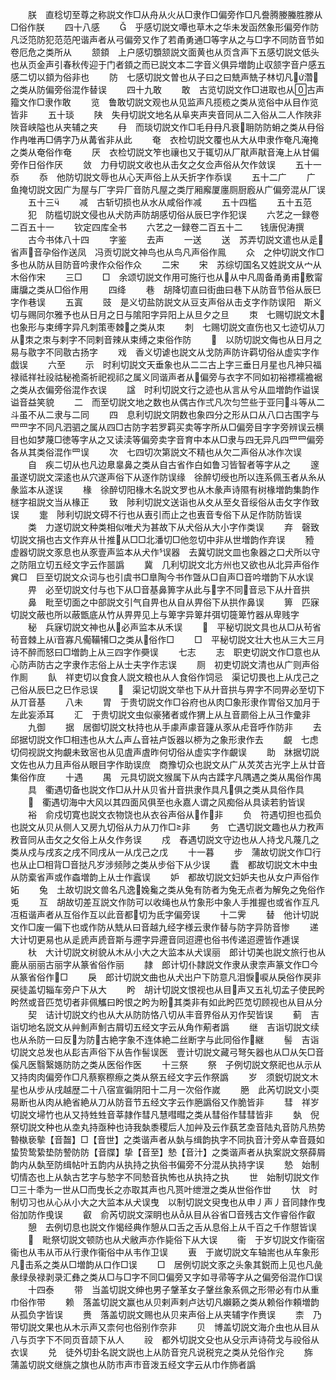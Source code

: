 <!-- { "loadSidebar": true } -->
　　朕　直稔切至尊之称説文作□从舟从火从□隶作□偏旁作□凡誊腾媵螣胜滕从□俗作朕
　　四十八感
　　　乎感切説文嘾也草木之华未发函然象形偏旁作防凡泛笵防犯范范戺谐声者从弓偏旁又作了若甬勇通□等字从之与□字不同防音节如卷厄危之类所从
　　颔顉　上户感切顋颔説文面黄也从页含声下五感切説文低头也从页金声引春秋传迎于门者顉之而已説文本二字音义俱异増韵止収颔字音户感五感二切以顉为俗非也
　　防　七感切説文曽也从子曰之曰兟声兟子林切凡濳之类从防偏旁俗混作替误
　　四十九敢
　　敢　古览切説文作□进取也从古声籀文作□隶作敢
　　览　鲁敢切説文观也从见监声凡揽榄之类从览俗中从目作览皆非
　　五十琰
　　陕　失冄切説文地名从阜夹声夹音同从二入俗从二人作陜非陜音峡隘也从夹辅之夹
　　冄　而琰切説文作□毛冄冄凡衰耼防防蚦之类从冄俗作冉唯再□侢字乃从冓省非从此
　　奄　衣检切説文覆也从大从申隶作奄凡淹掩之类从奄俗作奄
　　厌　衣检切説文笮也禳也又于辄切从厂猒声猒音淹上从甘偏旁作日俗作厌
　　敛　力冄切説文收也从击攵之攵佥声俗从欠作敛误
　　五十一忝
　　忝　他防切説文辱也从心天声俗上从夭折字作忝误
　　五十二广
　　广　鱼掩切説文因广为屋与厂字异厂音防凡屋之类厅厢廨厦廛厕厨廏从广偏旁混从厂误
　　五十三
　　减　古斩切损也从水从咸俗作减
　　五十四槛
　　五十五范
　　犯　防槛切説文侵也从犬防声防胡感切俗从辰巳字作犯误
　　六艺之一録卷二百五十一
　　钦定四库全书
　　六艺之一録卷二百五十二　　钱唐倪涛撰
　　古今书体八十四
　　字鉴
　　去声
　　一送
　　送　苏弄切説文遣也从辵省声音孕俗作送凤　冯贡切説文神鸟也从鸟凡声俗作鳯
　　众　之仲切説文作□多也从防从目防音吟隶作众俗作众
　　二宋
　　宋　苏综切国名又姓説文从宀从木俗作宋
　　三□
　　□　余颂切説文作用可施行也从从中凡周备甬勇甫敷甯庸牖之类从□俗作用
　　四绛
　　巷　胡降切直曰街曲曰巷下从防音节俗从辰巳字作巷误
　　五寘
　　豉　是义切盐防説文从豆支声俗从击攴字作防误阳　斯义切与赐同尔雅予也从日月之日与隂阳字异阳上从旦夕之旦
　　朿　七赐切説文木也象形与束缚字异凡刺策枣棘之类从朿
　　刺　七赐切説文直伤也又七迹切从刀从朿之朿与剌字不同剌音辣从束缚之束俗作防
　　　以防切説文侮也从日月之易与敭字不同敭古扬字
　　戏　香义切谑也説文从戈防声防许羁切俗从虚实字作戯误
　　六至
　　示　时利切説文天垂象也从二二古上字三垂日月星也凡神只福禄祗祥社祋祜秘祪斋祈祀视祁之属义同谐声者从偏旁与衣字不同如初裕褾襦襜裾之类从衣偏旁俗混作衣误
　　諡　时利切説文行之迹也从言从兮从皿増韵作谥误谥音益笑貌
　　二　而至切説文地之数也从偶古作弍凡次匀竺些于亚冃斗等从二斗虽不从二隶与二同
　　四　息利切説文阴数也象四分之形从口从八口古围字与罒罒字不同凡泗驷之属从四□古防字若罗羁买卖等字所从□偏旁目字字旁辨误云横目也如梦蔑□徳等字从之又读渎等偏旁卖字音育中本从□隶与四无异凡四罒罒偏旁各从其类俗混作罒误
　　次　七四切次第説文不精也从欠二声俗从冰作次误
　　自　疾二切从也凡边臮辠鼻之类从自古省作白如鲁习皆智者等字从之
　　邃　虽遂切説文深逺也从穴遂声俗下从逐作防误缘　徐醉切绶也所以连系佩玉者从糸从彖监本从遂误
　　椽　徐醉切阳椽木名説文罗也从木彖声诗隰有树椽増韵集韵作檖字祖説文当从椽正
　　致　陟利切説文送诣也从夊从至夂音绥俗从击攵字作致误
　　疐　陟利切説文碍不行也从叀引而止之也叀音专俗下从足作防防皆误
　　类　力遂切説文种类相似唯犬为甚故下从犬俗从大小字作类误
　　弃　磬致切説文捐也古文作弃从卄推从□□北潘切□他忽切中非从世増韵作弃误
　　豷　虚器切説文豕息也从豕壹声监本从犬作误器　去冀切説文皿也象器之口犬所以守之防阻立切五经文字云作噐譌
　　冀　几利切説文北方州也又欲也从北异声俗作兾□　巨至切説文众词与也引虞书□臯陶今书作曁从□自声□音吟増韵下从水误
　　畀　必至切説文付与也下从□音基鼻箅字从此与字不同音忌下从廾音拱
　　鼻　毗至切面之中部説文引气自畀也从自从畀俗下从拱作鼻误
　　箅　匹寐切説文蔽也所以蔽甑底从竹从畀畀见上与箄字异箄幷弭切簁箄竹器从卑贱字
　　秘　兵寐切説文神也从必声监本从禾误
　　　平秘切説文具也从□从茍省茍音棘上从音寡凡僃鞴犕□之类从俗作□
　　□　平秘切説文壮大也从三大三月诗不醉而怒曰□増韵上从三四字作奰误
　　七志
　　志　职吏切説文作□意也从心防声防古之字隶作志俗上从士夫字作志误
　　厕　初吏切説文清也从广则声俗作厠
　　飤　祥吏切以食食人説文粮也从人食俗作饲忌　渠记切畏也上从戊己之己俗从辰巳之巳作忌误
　　　渠记切説文举也下从廾音拱与畀字不同畀必至切下从丌音基
　　八未
　　胃　于贵切説文作□谷府也从肉□象形隶作胃俗又加月于左此妄添耳
　　汇　于贵切説文虫似豪猪者或作猬上从彑音罽俗上从彐作彚非
　　九御
　　据　居御切説文杕持也从手豦声豦音籧从豕从虍音呼作防非
　　去　邱据切説文作□相违也从大厶声厶音袪卢饭器以桺为之象形隶作去
　　覰　七虑切伺视説文拘覰未致宻也从见虘声虘昨何切俗从虚实字作覰误
　　助　牀据切説文佐也从力且声俗从眼目字作助误庶　商豫切众也説文从广从炗炗古光字上从廿音集俗作庻
　　十遇
　　禺　元具切説文猴属下从禸古蹂字凡隅遇之类从禺俗作禺
　　具　衢遇切备也説文作□从廾从贝省廾音拱隶作具凡俱之类从具俗作具
　　　衢遇切海中大风以其四面风俱至也永嘉人谓之风痴俗从具读若豹皆误
　　裕　俞戍切寛也説文衣物饶也从衣谷声俗从作非
　　负　符遇切担也孤负也説文从贝从侧人又房九切俗从力从刀作□非
　　务　亡遇切説文趣也从力敄声敄音同从击攵之攵俗上从夂作务误
　　戍　舂遇切説文守边也从人持戈凡蔑几之类从戍与戌亥之戌不同戌从一从戊己之戊
　　十一暮
　　步　蒲故切説文作□行也从止□相背□音挞凡岁涉频陟之类从步俗下从少误
　　蠹　都故切説文木中虫从防槖省声或作螙増韵上从士作蠧误
　　妒　都故切説文妇妒夫也从女户声俗作妬
　　兔　土故切説文兽名凡逸婏毚之类从兔有防者为兔无点者为解免之免俗作兎
　　互　胡故切差互説文作防可以收绳也从竹象形中象人手推握也或省作互凡冱枑谐声者从互俗作互以此音都切为氐字偏旁误
　　十二霁
　　替　他计切説文作□废一偏下也或作防从兟从曰音越九经字様云隶作替与防字异防音惨
　　递　大计切更易也从辵虒声虒音斯与遰字异遰音同迢遰也俗书传递迢遰皆作逓误
　　杕　大计切説文树貌从木从小大之大监本从犬误丽　郎计切美也説文旅行也从鹿从丽丽古丽字从篆省俗作丽
　　隷　郎计切仆隷説文作隶从隶柰声篆文作□今从篆省俗作□
　　戾　郎计切説文曲也从犬出户下防意凡泪悷唳从戾俗作戻非戻徒盖切辎车旁户下从大
　　盻　胡计切説文恨视也从目声又五礼切孟子使民盻盻然或音匹苋切者非佩觿曰盻恨之盻为盼其类非有如此盻匹苋切顾视也从目从分
　　契　诘计切説文约也从大从防防恪八切从丰音界俗从刃作契皆误
　　蓟　吉诣切地名説文从艸魝声魝古屑切五经文字云从角作葪者譌
　　继　吉诣切説文续也从糸防一曰反为防古絶字象不连体絶二丝断字与此同俗作継
　　髻　吉诣切説文总发也从髟吉声俗下从告作髻误医　壹计切説文藏弓弩矢器也从□从矢□音傒凡医翳繄嫕防防之类从医俗作医
　　十三祭
　　祭　子例切説文祭祀也从示从又持肉肉偏旁作□凡蔡察穄瘵之类从祭五经文字云作祭譌
　　岁　须鋭切説文木星也从步从戌越歴二十八宿宣徧阴阳十二月一次俗作嵗
　　脃　此芮切説文小耎易断也从肉从絶省絶从刀从防音节五经文字云作脃譌俗又作脆皆非
　　彗　祥岁切説文埽竹也从又持甡甡音莘隷作彗凡慧嘒暳之类从彗俗作彗彗皆非
　　埶　倪祭切説文种也从坴丸持亟种也诗我埶黍稷后人加艸及云作蓺艺坴音陆丸音防凡热势暬槸亵摰【音齧】□【音世】之类谐声者从埶与缉韵执字不同执音汁旁从幸音聂如蛰贽鸷絷垫防謺防防【音牒】挚【音至】慹【音汁】之类谐声者从执案説文祭薛屑韵内从埶至防缉帖叶五韵内从执持之执俗书偏旁不分混从执持字误
　　慹　始制切情态也上从埶古艺字与慹字不同慹音执怖也从执持之执
　　世　始制切説文作□三十秊为一世从□而曳长之亦取其声也凡贳叶绁泄之类从世俗作丗
　　忕　时制切习也从心从小大之大监本从犬误曳　以制切説文臾曳也从申丿声丿音同隷作曳俗加防作曵误
　　叡　俞芮切説文深眀也从从目从谷省□音残古文作睿俗作叡
　　憩　去例切息也説文作愒经典作憩从口舌之舌从息俗上从千百之千作憇皆误
　　　毗祭切説文顿防也从犬敝声亦作毙俗下从大误
　　衞　于岁切説文作衞宿衞也从韦从帀从行隶作衞俗中从韦作卫误
　　叀　于嵗切説文车轴耑也从车象形凡击系之类从□増韵从口作□误
　　□　居例切説文豕之头象其鋭而上见也凡彘彖绿彔禄剥录汇彝之类从□与□字不同□偏旁又字如寻帚等字从之偏旁俗混作□误
　　十四泰
　　带　当盖切説文绅也男子鞶革女子鞶丝象系佩之形带必有巾从重巾俗作带
　　赖　落盖切説文赢也从贝剌声剌卢达切凡嬾籁之类从赖俗作頼増韵从孤负字皆误
　　赉　落盖切説文赐也从贝来声俗上从夹辅字作赉误
　　柰　乃带切説文果也从木示声又柰何也俗别作奈非
　　贝　博盖切説文海介虫也从目从八与页字下不同页音颉下从人
　　祋　都外切説文殳也从殳示声诗荷戈与祋俗从衣误
　　兑　徒外切卦名説文説也上从防音兖凡说税兖之类从兑俗作兊
　　旆　蒲盖切説文继旐之旗也从防巿声巿音泼五经文字云从巾作斾者譌
